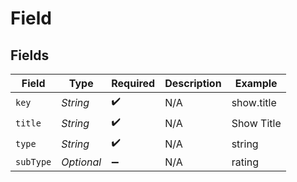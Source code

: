 # Field


## Fields

| Field              | Type               | Required           | Description        | Example            |
| ------------------ | ------------------ | ------------------ | ------------------ | ------------------ |
| `key`              | *String*           | :heavy_check_mark: | N/A                | show.title         |
| `title`            | *String*           | :heavy_check_mark: | N/A                | Show Title         |
| `type`             | *String*           | :heavy_check_mark: | N/A                | string             |
| `subType`          | *Optional<String>* | :heavy_minus_sign: | N/A                | rating             |